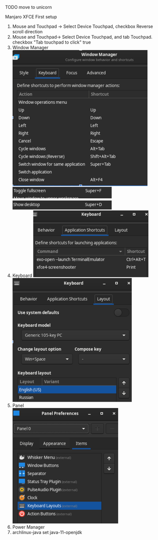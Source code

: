 TODO move to unicorn

Manjaro XFCE First setup
1) Mouse and Touchpad -> Select Device Touchpad, checkbox Reverse scroll direction
2) Mouse and Touchpad-> Select Device Touchpad, and tab Touchpad. checkbox "Tab touchpad to click" true
3) Window Manager  
![img.png](window_manager.png)
![img.png](windows_manager_2.png)
4) Keyboard
![img.png](keyboard1.png)
![img.png](keyboard2.png)
5) Panel  
![img.png](panel.png)
6) Power Manager  
7) archlinux-java set java-11-openjdk  
